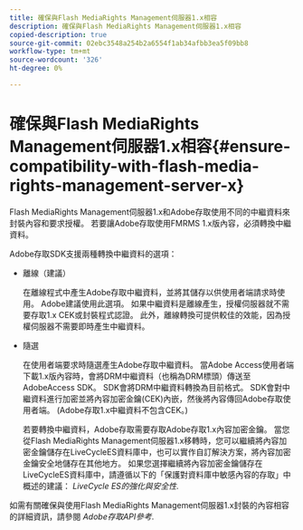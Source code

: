 ```yaml
---
title: 確保與Flash MediaRights Management伺服器1.x相容
description: 確保與Flash MediaRights Management伺服器1.x相容
copied-description: true
source-git-commit: 02ebc3548a254b2a6554f1ab34afbb3ea5f09bb8
workflow-type: tm+mt
source-wordcount: '326'
ht-degree: 0%

---
```


# 確保與Flash MediaRights Management伺服器1.x相容{#ensure-compatibility-with-flash-media-rights-management-server-x}

Flash MediaRights Management伺服器1.x和Adobe存取使用不同的中繼資料來封裝內容和要求授權。 若要讓Adobe存取使用FMRMS 1.x版內容，必須轉換中繼資料。

Adobe存取SDK支援兩種轉換中繼資料的選項：

* 離線（建議）

  在離線程式中產生Adobe存取中繼資料，並將其儲存以供使用者端請求時使用。 Adobe建議使用此選項。 如果中繼資料是離線產生，授權伺服器就不需要存取1.x CEK或封裝程式認證。 此外，離線轉換可提供較佳的效能，因為授權伺服器不需要即時產生中繼資料。

* 隨選

  在使用者端要求時隨選產生Adobe存取中繼資料。 當Adobe Access使用者端下載1.x版內容時，會將DRM中繼資料（也稱為DRM標頭）傳送至AdobeAccess SDK。 SDK會將DRM中繼資料轉換為目前格式。 SDK會對中繼資料進行加密並將內容加密金鑰(CEK)內嵌，然後將內容傳回Adobe存取使用者端。 (Adobe存取1.x中繼資料不包含CEK。)

  若要轉換中繼資料，Adobe存取需要存取Adobe存取1.x內容加密金鑰。 當您從Flash MediaRights Management伺服器1.x移轉時，您可以繼續將內容加密金鑰儲存在LiveCycleES資料庫中，也可以實作自訂解決方案，將內容加密金鑰安全地儲存在其他地方。 如果您選擇繼續將內容加密金鑰儲存在LiveCycleES資料庫中，請遵循以下的「保護對資料庫中敏感內容的存取」中概述的建議： *LiveCycle ES的強化與安全性*.

如需有關確保與使用Flash MediaRights Management伺服器1.x封裝的內容相容的詳細資訊，請參閱 *Adobe存取API參考*.
